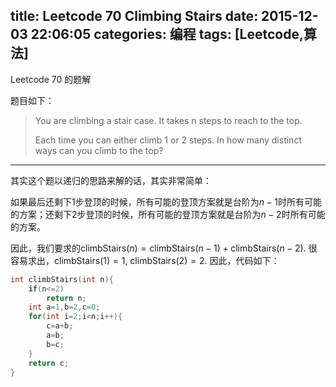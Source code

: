 title: Leetcode 70 Climbing Stairs
date: 2015-12-03 22:06:05
categories: 编程
tags: [Leetcode,算法]
---
Leetcode 70 的题解
<!-- more -->
题目如下：

> You are climbing a stair case. It takes n steps to reach to the top.
>
> Each time you can either climb 1 or 2 steps. In how many distinct ways can you climb to the top?

******

其实这个题以递归的思路来解的话，其实非常简单：

如果最后还剩下1步登顶的时候，所有可能的登顶方案就是台阶为$n - 1$时所有可能的方案；还剩下2步登顶的时候，所有可能的登顶方案就是台阶为$n - 2$时所有可能的方案。

因此，我们要求的$\mathrm{climbStairs}(n)=\mathrm{climbStairs}(n-1)+\mathrm{climbStairs}(n-2)$. 很容易求出，$\mathrm{climbStairs}(1)=1$, $\mathrm{climbStairs}(2)=2$. 因此，代码如下：

```C
int climbStairs(int n){
    if(n<=2)
        return n;
    int a=1,b=2,c=0;
    for(int i=2;i<n;i++){
        c=a+b;
        a=b;
        b=c;
    }
    return c;
}
```
